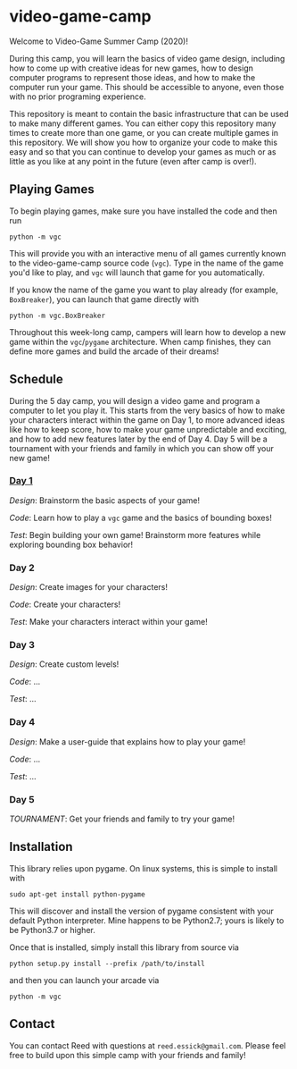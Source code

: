 # video-game-camp

Welcome to Video-Game Summer Camp (2020)!

During this camp, you will learn the basics of video game design, including how to come up with creative ideas for new games, how to design computer programs to represent those ideas, and how to make the computer run your game.
This should be accessible to anyone, even those with no prior programing experience.

This repository is meant to contain the basic infrastructure that can be used to make many different games.
You can either copy this repository many times to create more than one game, or you can create multiple games in this repository.
We will show you how to organize your code to make this easy and so that you can continue to develop your games as much or as little as you like at any point in the future (even after camp is over!).

## Playing Games

To begin playing games, make sure you have installed the code and then run
```
python -m vgc
```
This will provide you with an interactive menu of all games currently known to the video-game-camp source code (`vgc`).
Type in the name of the game you'd like to play, and `vgc` will launch that game for you automatically.

If you know the name of the game you want to play already (for example, `BoxBreaker`), you can launch that game directly with
```
python -m vgc.BoxBreaker
```

Throughout this week-long camp, campers will learn how to develop a new game within the `vgc`/`pygame` architecture.
When camp finishes, they can define more games and build the arcade of their dreams!

## Schedule

During the 5 day camp, you will design a video game and program a computer to let you play it.
This starts from the very basics of how to make your characters interact within the game on Day 1, to more advanced ideas like how to keep score, how to make your game unpredictable and exciting, and how to add new features later by the end of Day 4.
Day 5 will be a tournament with your friends and family in which you can show off your new game!

### [Day 1](day1/README.md)

*Design*: Brainstorm the basic aspects of your game!

*Code*: Learn how to play a `vgc` game and the basics of bounding boxes!

*Test*: Begin building your own game! Brainstorm more features while exploring bounding box behavior!

### Day 2

*Design*: Create images for your characters!

*Code*: Create your characters!

*Test*: Make your characters interact within your game!

### Day 3

*Design*: Create custom levels!

*Code*: ...

*Test*: ...

### Day 4

*Design*: Make a user-guide that explains how to play your game!

*Code*: ...

*Test*: ...

### Day 5

*TOURNAMENT*: Get your friends and family to try your game!

## Installation

This library relies upon pygame. On linux systems, this is simple to install with
```
sudo apt-get install python-pygame
```
This will discover and install the version of pygame consistent with your default Python interpreter. Mine happens to be Python2.7; yours is likely to be Python3.7 or higher.

Once that is installed, simply install this library from source via
```
python setup.py install --prefix /path/to/install
```
and then you can launch your arcade via
```
python -m vgc
```

## Contact

You can contact Reed with questions at `reed.essick@gmail.com`.
Please feel free to build upon this simple camp with your friends and family!

